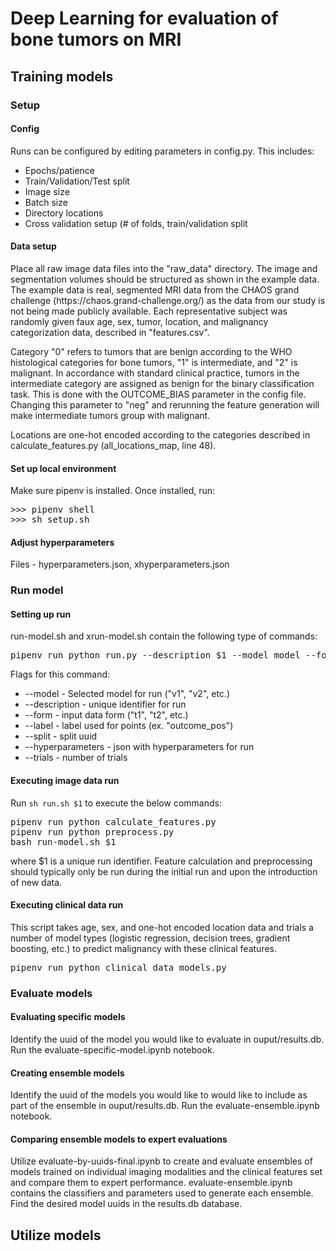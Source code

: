 <h1>Deep Learning for evaluation of bone tumors on MRI</h1>
<h2>Training models</h2>
<h3>Setup</h3>
<h4>Config</h4>
Runs can be configured by editing parameters in config.py. This includes:
<ul>
        <li>Epochs/patience</li>
        <li>Train/Validation/Test split</li>
        <li>Image size</li>
        <li>Batch size</li>
        <li>Directory locations</li>
        <li>Cross validation setup (# of folds, train/validation split</li>
</ul>
<h4>Data setup</h4>
<p>Place all raw image data files into the "raw_data" directory. The image and segmentation volumes should be structured as shown in the example data. The example data is real, segmented MRI data from the CHAOS grand challenge (https://chaos.grand-challenge.org/) as the data from our study is not being made publicly available. Each representative subject was randomly given faux age, sex, tumor, location, and malignancy categorization data, described in "features.csv".</p> 
<p>Category "0" refers to tumors that are benign according to the WHO histological categories for bone tumors, "1" is intermediate, and "2" is malignant. In accordance with standard clinical practice, tumors in the intermediate category are assigned as benign for the binary classification task. This is done with the OUTCOME_BIAS parameter in the config file. Changing this parameter to "neg" and rerunning the feature generation will make intermediate tumors group with malignant.</p>
<p>Locations are one-hot encoded according to the categories described in calculate_features.py (all_locations_map, line 48).</p>
<h4>Set up local environment</h4>
Make sure pipenv is installed. Once installed, run:
<pre>
>>> pipenv shell
>>> sh setup.sh
</pre>
<h4>Adjust hyperparameters</h4>
Files - hyperparameters.json, xhyperparameters.json

<h3>Run model</h3>
<h4>Setting up run</h4>
run-model.sh and xrun-model.sh contain the following type of commands:
<pre>pipenv run python run.py --description $1 --model model --form form --label label --hyperparameters hyperparameters.json --split split</pre>
Flags for this command:
<ul>
        <li>--model - Selected model for run ("v1", "v2", etc.)</li>
        <li>--description - unique identifier for run</li>
        <li>--form - input data form ("t1", "t2", etc.)</li>
        <li>--label - label used for points (ex. "outcome_pos")</li>
        <li>--split - split uuid</li>
        <li>--hyperparameters - json with hyperparameters for run</li>
        <li>--trials - number of trials</li>
</ul>
<h4>Executing image data run</h4>
Run <code>sh run.sh $1</code> to execute the below commands:
<pre>
pipenv run python calculate_features.py
pipenv run python preprocess.py
bash run-model.sh $1
</pre>
where $1 is a unique run identifier. Feature calculation and preprocessing should typically only be run during the initial run and upon the introduction of new data.
<h4>Executing clinical data run </h4>
This script takes age, sex, and one-hot encoded location data and trials a number of model types (logistic regression, decision trees, gradient boosting, etc.) to predict malignancy with these clinical features.
<pre>
pipenv run python clinical_data_models.py
</pre>
<h3>Evaluate models</h3>
<h4>Evaluating specific models</h4>
Identify the uuid of the model you would like to evaluate in ouput/results.db. Run the evaluate-specific-model.ipynb notebook.
<h4>Creating ensemble models</h4>
Identify the uuid of the models you would like to would like to include as part of the ensemble in ouput/results.db. Run the evaluate-ensemble.ipynb notebook.
<h4>Comparing ensemble models to expert evaluations</h4>
Utilize evaluate-by-uuids-final.ipynb to create and evaluate ensembles of models trained on individual imaging modalities and the clinical features set and compare them to expert performance. evaluate-ensemble.ipynb contains the classifiers and parameters used to generate each ensemble. Find the desired model uuids in the results.db database.

<h2>Utilize models</h2>
